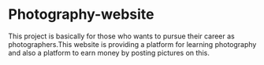# Photography-website
This project is basically for those who wants to pursue their career as photographers.This website is providing a platform for learning photography and also a platform to earn money by posting pictures on this.
